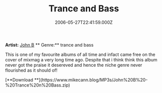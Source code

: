 ﻿---
coverImage: /images/fallback-post-header.png
date: '2006-05-27T22:41:59.000Z'
tags: []
title: Trance and Bass
oldUrl: /albums/trance-and-bass
---

**Artist:** [John B](https://www.beta-recordings.co.uk/)
** Genre:** trance and bass

<div align="left">

This is one of my favourite albums of all time and infact came free on the cover of mixmag a very long time ago. Despite that i think think this album never got the praise it desereved and hence the niche genre never flourished as it should of!

<div align="left">[**Download **](https://www.mikecann.blog/MP3s/John%20B%20-%20Trance%20n%20Bass.zip)</div>
</div>
